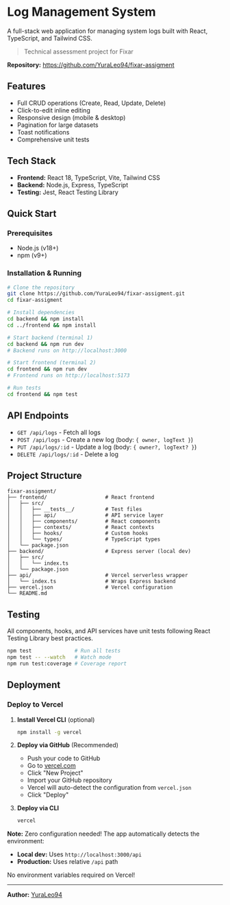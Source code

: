 # Log Management System

A full-stack web application for managing system logs built with React, TypeScript, and Tailwind CSS.

> Technical assessment project for Fixar

**Repository:** https://github.com/YuraLeo94/fixar-assigment

## Features

- Full CRUD operations (Create, Read, Update, Delete)
- Click-to-edit inline editing
- Responsive design (mobile & desktop)
- Pagination for large datasets
- Toast notifications
- Comprehensive unit tests

## Tech Stack

- **Frontend:** React 18, TypeScript, Vite, Tailwind CSS
- **Backend:** Node.js, Express, TypeScript
- **Testing:** Jest, React Testing Library

## Quick Start

### Prerequisites

- Node.js (v18+)
- npm (v9+)

### Installation & Running

```bash
# Clone the repository
git clone https://github.com/YuraLeo94/fixar-assigment.git
cd fixar-assigment

# Install dependencies
cd backend && npm install
cd ../frontend && npm install

# Start backend (terminal 1)
cd backend && npm run dev
# Backend runs on http://localhost:3000

# Start frontend (terminal 2)
cd frontend && npm run dev
# Frontend runs on http://localhost:5173

# Run tests
cd frontend && npm test
```

## API Endpoints

- `GET /api/logs` - Fetch all logs
- `POST /api/logs` - Create a new log (body: `{ owner, logText }`)
- `PUT /api/logs/:id` - Update a log (body: `{ owner?, logText? }`)
- `DELETE /api/logs/:id` - Delete a log

## Project Structure

```
fixar-assigment/
├── frontend/                   # React frontend
│   ├── src/
│   │   ├── __tests__/          # Test files
│   │   ├── api/                # API service layer
│   │   ├── components/         # React components
│   │   ├── contexts/           # React contexts
│   │   ├── hooks/              # Custom hooks
│   │   └── types/              # TypeScript types
│   └── package.json
├── backend/                    # Express server (local dev)
│   ├── src/
│   │   └── index.ts
│   └── package.json
├── api/                        # Vercel serverless wrapper
│   └── index.ts                # Wraps Express backend
├── vercel.json                 # Vercel configuration
└── README.md
```

## Testing

All components, hooks, and API services have unit tests following React Testing Library best practices.

```bash
npm test              # Run all tests
npm test -- --watch   # Watch mode
npm run test:coverage # Coverage report
```

## Deployment

### Deploy to Vercel

1. **Install Vercel CLI** (optional)
   ```bash
   npm install -g vercel
   ```

2. **Deploy via GitHub** (Recommended)
   - Push your code to GitHub
   - Go to [vercel.com](https://vercel.com)
   - Click "New Project"
   - Import your GitHub repository
   - Vercel will auto-detect the configuration from `vercel.json`
   - Click "Deploy"

3. **Deploy via CLI**
   ```bash
   vercel
   ```

**Note:** Zero configuration needed! The app automatically detects the environment:
- **Local dev:** Uses `http://localhost:3000/api`
- **Production:** Uses relative `/api` path

No environment variables required on Vercel!

---

**Author:** [YuraLeo94](https://github.com/YuraLeo94)
